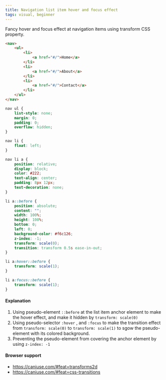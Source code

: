 ```yaml
---
title: Navigation list item hover and focus effect
tags: visual, beginner
---
```


Fancy hover and focus effect at navigation items using transform CSS property.

```html
<nav>
    <ul>
        <li>
            <a href="#/">Home</a>
        </li>
        <li>
            <a href="#/">About</a>
        </li>
        <li>
            <a href="#/">Contact</a>
        </li>
    </ul>
</nav>
```

```css
nav ul {
    list-style: none;
    margin: 0;
    padding: 0;
    overflow: hidden;
}

nav li {
    float: left;
}

nav li a {
    position: relative;
    display: block;
    color: #222;
    text-align: center;
    padding: 8px 12px;
    text-decoration: none;
}

li a::before {
    position: absolute;
    content: "";
    width: 100%;
    height: 100%;
    bottom: 0;
    left: 0;
    background-color: #f6c126;
    z-index: -1;
    transform: scale(0);
    transition: transform 0.5s ease-in-out;
}

li a:hover::before {
    transform: scale(1);
}

li a:focus::before {
    transform: scale(1);
}
```

#### Explanation

1. Using pseudo-element `::before` at the list item anchor element to make the hover effect, and make it hidden by `transform: scale(0)`
2. Using pseudo-selector `:hover` , and `:focus` to make the transition effect from `transform: scale(0)` to `transform: scale(1)` to sgow the pseudo-element with its colored background.
3. Preventing the pseudo-element from covering the anchor element by using `z-index: -1`

#### Browser support

- https://caniuse.com/#feat=transforms2d
- https://caniuse.com/#feat=css-transitions